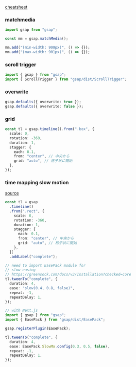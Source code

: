 [cheatsheet](https://greensock.com/cheatsheet/)

### matchmedia

```typescript
import gsap from "gsap";

const mm = gsap.matchMedia();

mm.add("(min-width: 900px)", () => {});
mm.add("(max-width: 901px)", () => {});
```

### scroll trigger

```typescript
import { gsap } from "gsap";
import { ScrollTrigger } from "gsap/dist/ScrollTrigger";
```

### overwrite

```typescript
gsap.defaults({ overwrite: true });
gsap.defaults({ overwrite: false });
```

### grid

```typescript {8}
const tl = gsap.timeline().from(".box", {
  scale: 0,
  rotation: -360,
  duration: 1,
  stagger: {
    each: 0.1,
    from: "center", // 中央から
    grid: "auto", // 格子状に開始
  },
});
```

### time mapping slow motion

[source](https://ics.media/entry/220825/)

```typescript {13, 18-23, 33}
const tl = gsap
  .timeline()
  .from(".rect", {
    scale: 0,
    rotation: -360,
    duration: 1,
    stagger: {
      each: 0.1,
      from: "center", // 中央から
      grid: "auto", // 格子状に開始
    },
  })
  .addLabel("complete");

// need to import EasePack module for
// slow easing
// https://greensock.com/docs/v3/Installation?checked=core
tl.tweenTo("complete", {
  duration: 4,
  ease: "slow(0.4, 0.8, false)",
  repeat: -1,
  repeatDelay: 1,
});

// with Next.js
import { gsap } from "gsap";
import { EasePack } from "gsap/dist/EasePack";

gsap.registerPlugin(EasePack);

tl.tweenTo("complete", {
  duration: 4,
  ease: EasePack.SlowMo.config(0.3, 0.5, false),
  repeat: -1,
  repeatDelay: 1,
});
```
